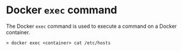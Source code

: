 # Docker ```exec``` command

The Docker ```exec``` command is used to execute a command on a Docker container.

    > docker exec <container> cat /etc/hosts
